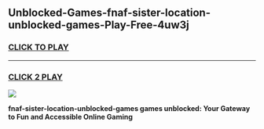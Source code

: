 
## Unblocked-Games-fnaf-sister-location-unblocked-games-Play-Free-4uw3j
<h3>
<a href="https://premium76.site?title=fnaf-sister-location-unblocked-games&ref=22A">CLICK TO PLAY</a></h3>
<hr>

<h3>
<a href="https://premium76.site?title=fnaf-sister-location-unblocked-games&ref=22A">CLICK 2 PLAY</a>
  
</h3>

<a href="https://premium76.site?title=fnaf-sister-location-unblocked-games&ref=22A"><img src="https://clearcache.store/games.png"></a>


**fnaf-sister-location-unblocked-games games unblocked: Your Gateway to Fun and Accessible Online Gaming**
